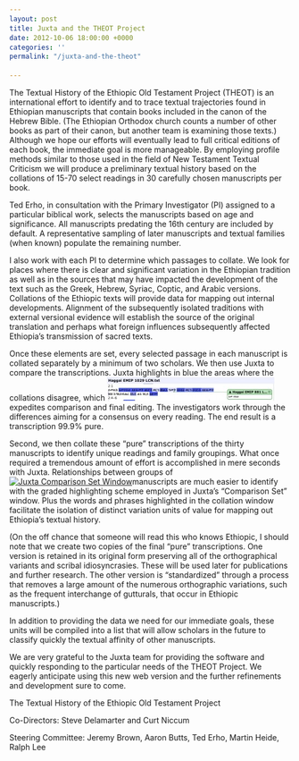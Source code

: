 ```yaml
---
layout: post
title: Juxta and the THEOT Project
date: 2012-10-06 18:00:00 +0000
categories: ''
permalink: "/juxta-and-the-theot"

---
```

 
The Textual History of the Ethiopic Old Testament Project (THEOT) is an international effort to identify and to trace textual trajectories found in Ethiopian manuscripts that contain books included in the canon of the Hebrew Bible. (The Ethiopian Orthodox church counts a number of other books as part of their canon, but another team is examining those texts.) Although we hope our efforts will eventually lead to full critical editions of each book, the immediate goal is more manageable. By employing profile methods similar to those used in the field of New Testament Textual Criticism we will produce a preliminary textual history based on the collations of 15-70 select readings in 30 carefully chosen manuscripts per book.

Ted Erho, in consultation with the Primary Investigator (PI) assigned to a particular biblical work, selects the manuscripts based on age and significance. All manuscripts predating the 16th century are included by default. A representative sampling of later manuscripts and textual families (when known) populate the remaining number.

I also work with each PI to determine which passages to collate. We look for places where there is clear and significant variation in the Ethiopian tradition as well as in the sources that may have impacted the development of the text such as the Greek, Hebrew, Syriac, Coptic, and Arabic versions. Collations of the Ethiopic texts will provide data for mapping out internal developments. Alignment of the subsequently isolated traditions with external versional evidence will establish the source of the original translation and perhaps what foreign influences subsequently affected Ethiopia’s transmission of sacred texts.

Once these elements are set, every selected passage in each manuscript is collated separately by a minimum of two scholars. We then use Juxta to compare the transcriptions. Juxta highlights in blue the areas where the collations disagree, which [![](/wp-content/uploads/2012/10/Juxta-Collation-Window-300x42.jpg "Juxta Collation Window")](/wp-content/uploads/2012/10/Juxta-Collation-Window.jpg)expedites comparison and final editing. The investigators work through the differences aiming for a consensus on every reading. The end result is a transcription 99.9% pure.

Second, we then collate these “pure” transcriptions of the thirty manuscripts to identify unique readings and family groupings. What once required a tremendous amount of effort is accomplished in mere seconds with Juxta. Relationships between groups of [![](/wp-content/uploads/2012/10/Juxta-Comparison-Set-Window.jpg "Juxta Comparison Set Window")](/wp-content/uploads/2012/10/Juxta-Comparison-Set-Window.jpg)manuscripts are much easier to identify with the graded highlighting scheme employed in Juxta’s “Comparison Set” window. Plus the words and phrases highlighted in the collation window facilitate the isolation of distinct variation units of value for mapping out Ethiopia’s textual history.

(On the off chance that someone will read this who knows Ethiopic, I should note that we create two copies of the final “pure” transcriptions. One version is retained in its original form preserving all of the orthographical variants and scribal idiosyncrasies. These will be used later for publications and further research. The other version is “standardized” through a process that removes a large amount of the numerous orthographic variations, such as the frequent interchange of gutturals, that occur in Ethiopic manuscripts.)

In addition to providing the data we need for our immediate goals, these units will be compiled into a list that will allow scholars in the future to classify quickly the textual affinity of other manuscripts.

We are very grateful to the Juxta team for providing the software and quickly responding to the particular needs of the THEOT Project. We eagerly anticipate using this new web version and the further refinements and development sure to come.

The Textual History of the Ethiopic Old Testament Project

Co-Directors: Steve Delamarter and Curt Niccum

Steering Committee: Jeremy Brown, Aaron Butts, Ted Erho, Martin Heide, Ralph Lee